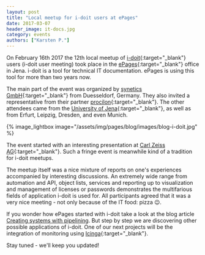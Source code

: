 ```yaml
---
layout: post
title: "Local meetup for i-doit users at ePages"
date: 2017-03-07
header_image: it-docs.jpg
category: events
authors: ["Karsten P."]
---
```


On February 16th 2017 the 12th local meetup of [i-doit](https://www.i-doit.com/){:target="_blank"} users (i-doit user meeting) took place in the [ePages](https://www.epages.com/en/){:target="_blank"} office in Jena.
i-doit is a tool for technical IT documentation.
ePages is using this tool for more than two years now.

The main part of the event was organized by [synetics GmbH](https://www.i-doit.com/en/company/){:target="_blank"} from Duesseldorf, Germany.
They also invited a representative from their partner [procilon](https://www.procilon.de/){:target="_blank"}.
The other attendees came from the [University of Jena](https://www.uni-jena.de/){:target="_blank"}, as well as from Erfurt, Leipzig, Dresden, and even Munich.

{% image_lightbox image="/assets/img/pages/blog/images/blog-i-doit.jpg" %}

The event started with an interesting presentation at [Carl Zeiss AG](https://www.zeiss.de){:target="_blank"}.
Such a fringe event is meanwhile kind of a tradition for i-doit meetups.

The meetup itself was a nice mixture of reports on one's experiences accompanied by interesting discussions.
An extremely wide range from automation and API, object lists, services and reporting up to visualization and management of licenses or passwords demonstrates the multifarious fields of application i-doit is used for.
All participants agreed that it was a very nice meeting - not only because of the IT food: pizza 😉.

If you wonder how ePages started with i-doit take a look at the blog article [Creating systems with pipelining](/blog/tech-stories/creating-systems-with-pipelining/).
But step by step we are discovering other possible applications of i-doit.
One of our next projects will be the integration of monitoring using [Icinga](https://www.icinga.com/){:target="_blank"}.

Stay tuned - we'll keep you updated!
